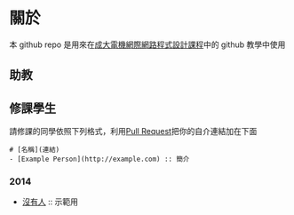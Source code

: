 關於
=====

本 github repo 是用來在[成大電機網際網路程式設計課程][1]中的 github 教學中使用

## 助教

## 修課學生

請修課的同學依照下列格式，利用[Pull Request][1]把你的自介連結加在下面

```
# [名稱](連結)
- [Example Person](http://example.com) :: 簡介
```

### 2014

- [沒有人](http://nodebody.com) :: 示範用

[1]: http://zoro.ee.ncku.edu.tw/wp2014/
[2]: https://help.github.com/articles/using-pull-requests
